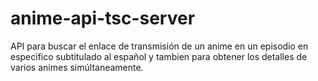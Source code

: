 # anime-api-tsc-server
API para buscar el enlace de transmisión de un anime en un episodio en especifico subtitulado al español y tambien para obtener los detalles de varios animes simúltaneamente.

